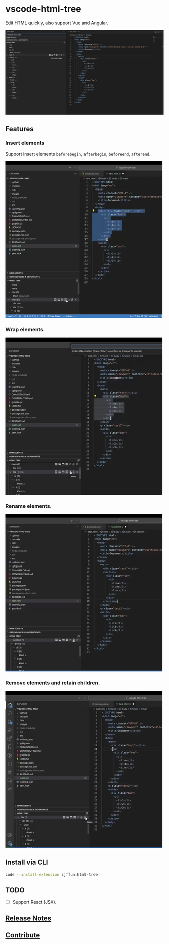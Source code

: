 # vscode-html-tree

Edit HTML quickly, also support Vue and Angular.

![HTML Tree](./images/docs/html-tree.webp)

## Features

### Insert elements

Support insert elements `beforebegin`, `afterbegin`, `beforeend`, `afterend`.

<img width="500" src="./images/docs/insert.webp" alt="Insert elements">

### Wrap elements.

<img width="500" src="./images/docs/wrap.webp" alt="Wrap elements">

### Rename elements.

<img width="500" src="./images/docs/rename.webp" alt="Rename elements">

### Remove elements and retain children.

<img width="500" src="./images/docs/remove.webp" alt="Remove elements">

## Install via CLI

```bash
code --install-extension zjffun.html-tree
```

## TODO

- [ ] Support React (JSX).

## [Release Notes](./CHANGELOG.md)

## [Contribute](./CONTRIBUTING.md)
